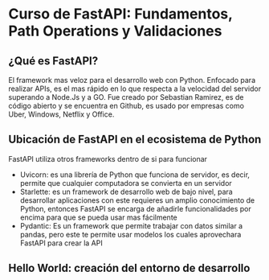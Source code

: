 # Curso de FastAPI: Fundamentos, Path Operations y Validaciones

## ¿Qué es FastAPI?

El framework mas veloz para el desarrollo web con Python. Enfocado para realizar APIs, es el mas rápido en lo que respecta a la velocidad del servidor superando a Node.Js y a GO. Fue creado por Sebastian Ramirez, es de código abierto y se encuentra en Github, es usado por empresas como Uber, Windows, Netflix y Office.

## Ubicación de FastAPI en el ecosistema de Python

FastAPI utiliza otros frameworks dentro de si para funcionar

- Uvicorn: es una librería de Python que funciona de servidor, es decir, permite que cualquier computadora se convierta en un servidor
- Starlette: es un framework de desarrollo web de bajo nivel, para desarrollar aplicaciones con este requieres un amplio conocimiento de Python, entonces FastAPI se encarga de añadirle funcionalidades por encima para que se pueda usar mas fácilmente
- Pydantic: Es un framework que permite trabajar con datos similar a pandas, pero este te permite usar modelos los cuales aprovechara FastAPI para crear la API

## Hello World: creación del entorno de desarrollo

